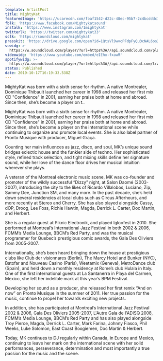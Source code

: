 ```yaml
---
template: ArtistPost
title: MightyKat
featuredImage: 'https://ucarecdn.com/fbaf1542-d22c-48ec-95b7-2c4bcdddc158/'
fblk: 'https://www.facebook.com/Mightykatsound'
instalk: 'https://www.instagram.com/1mightykat'
twitterlk: 'https://twitter.com/mightykat33'
sclk: 'https://soundcloud.com/mightykat'
presskit: 'https://drive.google.com/open?id=1QtsVl9wvcPFdpFyQu3cNAL6os26Ishj_'
scwidg: >-
  https://w.soundcloud.com/player/?url=https%3A//api.soundcloud.com/playlists/698656581&color=%23ff5500&auto_play=false&hide_related=false&show_comments=true&show_user=true&show_reposts=false&show_teaser=true&visual=true
videowidg: 'https://www.youtube.com/embed/eIEhx-fxawM'
spotifywidg: >-
  https://w.soundcloud.com/player/?url=https%3A//api.soundcloud.com/tracks/195132577&color=%23ff5500&auto_play=false&hide_related=false&show_comments=true&show_user=true&show_reposts=false&show_teaser=true&visual=true
status: Published
date: 2019-10-17T16:19:33.538Z
---
```

MightyKat was born with a sixth sense for rhythm. A native Montrealer, Dominique Thibault launched her career in 1998 and released her first mix CD "Confidence" in 2001, earning her praise both at home and abroad. Since then, she’s become a player on t..



MightyKat was born with a sixth sense for rhythm. A native Montrealer, Dominique Thibault launched her career in 1998 and released her first mix CD "Confidence" in 2001, earning her praise both at home and abroad. Since then, she’s become a player on the international scene while continuing to organize and promote local events. She is also label partner of Pronto Musique with producer, Miguel Graça.



Counting her main influences as jazz, disco, and soul, MK’s unique sound bridges eclectic house and the funkier side of techno. Her sophisticated style, refined track selection, and tight mixing skills define her signature sound, while her love of the dance floor drives her musical intuition wherever she plays.



A veteran of the Montreal electronic music scene, MK was co-founder and promoter of the wildly successful “Dizzy” night, at Salon Daomé (2003-2007), introducing the city to the likes of Ricardo Villalobos, Luciano, Zip, Sammy Dee, Junction SM, and many more. In the past decade, she’s held down several residencies at local clubs such as Circus Afterhours, and more recently at Stereo and Cherry. She has also played alongside Cassy, dOP, Droog, Lee Foss, Richie Hawtin, Magda, Derrick L. Carter, Doc Martin, and Herbert.



She is a regular guest at Piknic Electronik, and played Igloofest in 2010. She performed at Montreal’s International Jazz Festival in both 2002 & 2006, FCMM’s Media Lounge, BBCM’s Red Party, and was the musical programmer for Quebec’s prestigious comic awards, the Gala Des Oliviers from 2005-2007.



Internationally, she’s been heard bringing down the house at prestigious clubs like Club der visionnares (Berlin), The Marcy Hotel and Bunker (NYC), Batofar and Nouveau Casino (Paris), Weetamix (Geneva), MetroDance club (Spain), and held down a monthly residency at Rome’s club Hulala in Italy. One of the first international guests at La Santanerra in Playa del Carmen, Mexico, she left her indelible mark at this year’s BPM Festival.



Developing her sound as a producer, she released her first remix “And on now” on Pronto Musique in the summer of 2011. Her true passion for the music, continue to propel her towards exciting new projects.



In addition, she has participated at Montreal’s International Jazz Festival 2002 & 2006, Gala Des Oliviers 2005-2007, L'Autre Gala de l'ADISQ 2008, FCMM’s Media Lounge, BBCM’s Red Party and has also played alongside Troy Pierce, Magda, Derrick L. Carter, Mark Farina, Johnny Fiasco, Phil Weeks, Luke Solomon, East Coast Boogiemen, Doc Martin & Herbert.



Today, MK continues to DJ regularly within Canada, in Europe and Mexico, continuing to leave her mark on the international scene with her solid performances, perseverance, determination and most importantly a true passion for the music and the scene.

